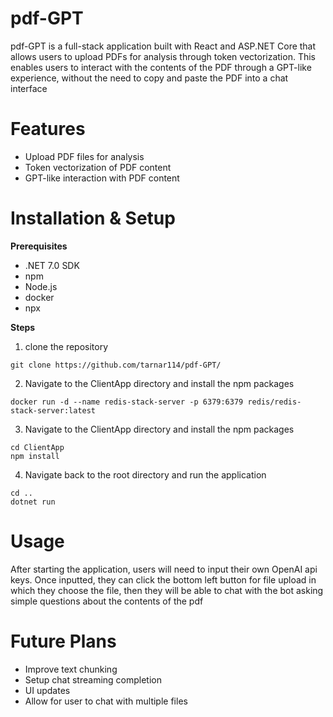 # pdf-GPT
pdf-GPT is a full-stack application built with React and ASP.NET Core that allows users to upload PDFs 
for analysis through token vectorization. This enables users to interact with the contents of the PDF through a 
GPT-like experience, without the need to copy and paste the PDF into a chat interface

# Features
- Upload PDF files for analysis
- Token vectorization of PDF content
- GPT-like interaction with PDF content

# Installation & Setup
**Prerequisites**
- .NET 7.0 SDK
- npm
- Node.js
- docker
- npx

**Steps**
  1. clone the repository
```
git clone https://github.com/tarnar114/pdf-GPT/
```
  2. Navigate to the ClientApp directory and install the npm packages
```
docker run -d --name redis-stack-server -p 6379:6379 redis/redis-stack-server:latest
```
  3. Navigate to the ClientApp directory and install the npm packages
```
cd ClientApp
npm install
```
  4. Navigate back to the root directory and run the application
  ```
  cd ..
  dotnet run
  ```

# Usage
After starting the application, users will need to input their own OpenAI api keys. Once inputted, they can click the bottom left button for file upload in which they choose the file, then they will be able to chat with the bot asking
simple questions about the contents of the pdf

# Future Plans
- Improve text chunking
- Setup chat streaming completion
- UI updates
- Allow for user to chat with multiple files

